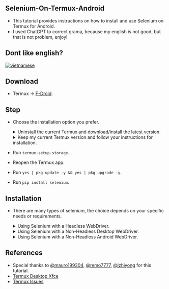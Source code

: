 Selenium-On-Termux-Android
--------------------------

- This tutorial provides instructions on how to install and use Selenium on Termux for Android.
- I used ChatGPT to correct grama, because my english is not good, but that is not problem, enjoy!

Dont like english?
------------------

[![vietnamese](https://img.shields.io/badge/lang-vietnamese-red.svg)](https://github.com/luanon404/Selenium-On-Termux-Android/blob/main/README.vi.md)

Download
--------

- Termux -> [F-Droid](https://f-droid.org/packages/com.termux/).

Step
-----

- Choose the installation option you prefer.

  <details>
  <summary>Uninstall the current Termux and download/install the latest version.</summary>

  - Uninstall the current Termux app.
  - Install the new Termux app downloaded from F-Droid.
  - Open the Termux app.

  </details>

  <details>
  <summary>Keep my current Termux version and follow your instructions for installation.</summary>

  - Open the Termux app.

  </details>

- Run `termux-setup-storage`.
- Reopen the Termux app.
- Run `yes | pkg update -y && yes | pkg upgrade -y`.
- Run `pip install selenium`.

Installation
------------

- There are many types of selenium, the choice depends on your specific needs or requirements.

  <details>
  <summary>Using Selenium with a Headless WebDriver.</summary>

    - **Advantages:** `Instead of complex installations, just use the 'pkg' command`.
    - **Disadvantages:** `This does not have a GUI or 'graphical user interface'`.

    <ul>

    <li>
    <details>
    <summary>Chrome</summary>

    ### Required Libraries
    ```
    yes | pkg install x11-repo -y
    yes | pkg install tur-repo -y
    yes | pkg install chromium -y
    ```

    ### Example Chrome Headless
    ```
    from selenium import webdriver
    options = webdriver.ChromeOptions()
    options.add_argument("--headless=new")
    driver = webdriver.Chrome(options=options)
    driver.get("https://www.google.com")
    driver.save_screenshot("/sdcard/download/screenshot.png")
    driver.quit()
    ```

    </details>
    </li>

    <li>
    <details>
    <summary>Firefox</summary>

    ### Required Libraries
    ```
    yes | pkg install x11-repo -y
    yes | pkg install firefox -y
    yes | pkg install geckodriver -y
    ```

    ### Example Firefox Headless
    ```
    from selenium import webdriver
    options = webdriver.FirefoxOptions()
    options.add_argument("--headless")
    driver = webdriver.Firefox(options=options)
    driver.get("https://www.google.com")
    driver.save_screenshot("/sdcard/download/screenshot.png")
    driver.quit()
    ```

    </details>
    </li>

    </ul>
  </details>

  <details>
  <summary>Using Selenium with a Non-Headless Desktop WebDriver.</summary>

    - **Advantages:** `Why 'Desktop'? Just try it, you will know why, this install only need to download a few additional things, it's not difficult at all`.
    - **Disadvantages:** `However, this still doesn't reach my goal. If you need to use Selenium to control Chrome or Firefox (Android), please follow the instructions below`.

      https://github.com/luanon404/Selenium-On-Termux-Android/assets/71830807/4e5ed0bf-c1d8-4357-b034-9d0842f303b4

    <ul>

    <li>
    <details>
    <summary>Install VNC Server.</summary>

    - Run `curl -sLf https://raw.githubusercontent.com/Yisus7u7/termux-desktop-xfce/main/boostrap.sh | bash`.
    - At the end of installation, you will receive notice to input password, remember this password if you want login VNC Viewer from CH Play.
    - Start the VNC server by typing `vncserver -listen tcp`, for first time you will see it show something like `New 'localhost:1 ()' desktop is localhost:1`, then `localhost:1` is your display ip address.
    - You can download VNC Viewer from CH Play to view your webdriver, just use `localhost:1` as the ip address.

    </details>
    </li>

    <li>
    <details>
    <summary>Chrome</summary>

    ### Required Libraries
    ```
    yes | pkg install x11-repo -y
    yes | pkg install tur-repo -y
    yes | pkg install chromium -y
    ```

    ### Example Non-headless Chrome
    ```
    from selenium import webdriver
    options = webdriver.ChromeOptions()
    options.add_argument("--display=:1") # localhost:1 -> display ID = 1
    driver = webdriver.Chrome(options=options)
    driver.get("https://www.google.com")
    driver.save_screenshot("/sdcard/download/screenshot.png")
    driver.quit()
    ```

    </details>
    </li>

    <li>
    <details>
    <summary>Firefox</summary>

    ### Required Libraries
    ```
    yes | pkg install x11-repo -y
    yes | pkg install firefox -y
    yes | pkg install geckodriver -y
    ```

    ### Example Non-headless Firefox
    ```
    from selenium import webdriver
    options = webdriver.FirefoxOptions()
    options.add_argument("--display=:1") # localhost:1 -> display ID = 1
    driver = webdriver.Firefox(options=options)
    driver.get("https://www.google.com")
    driver.save_screenshot("/sdcard/download/screenshot.png")
    driver.quit()
    ```

    </details>
    </li>

    </ul>
  </details>

  <details>
  <summary>Using Selenium with a Non-Headless Android WebDriver.</summary>

    https://github.com/luanon404/Selenium-On-Termux-Android/assets/71830807/d4d3fd6d-f790-438d-8e66-28ca6e37c8a3

    ### Required Libraries
    ```
    yes | pkg install wget -y
    cd $HOME
    wget https://github.com/Lzhiyong/termux-ndk/releases/download/android-sdk/android-sdk-aarch64.zip
    unzip android-sdk-aarch64.zip -d android-sdk
    rm -r android-sdk-aarch64.zip
    echo "export ANDROID_HOME=$HOME/android-sdk" >> $HOME/.bashrc
    echo "export PATH=$PATH:$ANDROID_HOME/tools:$ANDROID_HOME/tools/bin:$ANDROID_HOME/platform-tools" >> $HOME/.bashrc
    ```

    - After that, close Termux and open it again ***(Make sure you killed all sessions)***.

    ### Step
    <details>
    <summary>First (very important), you need to enable adb server, there is 3 ways to do that.</summary>
    <ul>

    <li>
    <details>
    <summary>I have a rooted device.</summary>

    - Then this will be easy, run this command, you **dont** need PC/Laptop to enable adb server.

      ```
      su -c stop adbd && su -c start adbd
      su -c setprop service.adb.tcp.port 5555
      ```

    </details>
    </li>

    <li>
    <details>
    <summary>I have an Android phone running Android 11 and above.</summary>

    - From android 11 you **dont** need PC/Laptop to enable adb server on android. Watch this [video](https://youtu.be/NDAiJQxM7Fw) for how to enable adb server on android 11 and above. After install just scroll down, continue step.

    </details>
    </li>

    <li>
    <details>
    <summary>I have PC/Laptop</summary>

    - Go to your phone Settings.
    - Find Developer Mode.
    - Enable Developer Mode.
    - Follow me this step.

      ![settings_1](https://github.com/luanon404/Selenium-On-Termux-Android/assets/71830807/27552cb2-560e-4e85-82c9-c494b05a71e3)

      ![settings_2](https://github.com/luanon404/Selenium-On-Termux-Android/assets/71830807/ae1e36b4-dcf4-4e9f-920a-1c3781b089af)

    - If your device doesn't match or is not similar to my phone, then try [this solution](https://stackoverflow.com/questions/52079343/how-can-i-use-adb-to-grant-permission-without-root).
    - Connect your phone to PC/Laptop using a USB cable.
    - On PC/Laptop, open the shell with administrator privileges.
    - Next, you need to install Choco (This is a very easy way to install adb).
    - Run `Get-ExecutionPolicy`.
    - If it returns `Restricted`, then run `Set-ExecutionPolicy AllSigned` or `Set-ExecutionPolicy Bypass -Scope Process`.
    - Run `Set-ExecutionPolicy Bypass -Scope Process -Force; [System.Net.ServicePointManager]::SecurityProtocol = [System.Net.ServicePointManager]::SecurityProtocol -bor 3072; iex ((New-Object System.Net.WebClient).DownloadString('https://community.chocolatey.org/install.ps1'))`.
    - After installing Choco, run `choco install adb`.
    - Open the command prompt on PC/Laptop, run `adb devices`.
    - Then continue run `adb tcpip 5555`.
    - \** And run this (I don't know if it's very important or not, but my Oppo phone needs this to run successfully) to allow termux write secure settings `adb shell pm grant com.termux android.permission.WRITE_SECURE_SETTINGS`.
    - From now on, you can unplug the USB cable connecting to the PC/Laptop.

    </details>
    </li>

    </ul>
    </details>

    - \--------------------------------------------------
    - Make sure you have enabled the adb server.
    - Open Termux.
    - Run `adb kill-server`.
    - Then run `adb devices`.
    - Make sure you only see `emulator-5554` in the list, with the attached `device`.

    ### Important
    - ***If you turn off or restart your device, you must enable adb server again***.
    - If you close termux app and open again, you need to active adb server by run `adb devices`.

    ### Chromium
    - [Download link](https://github.com/macchrome/droidchrome/tags) (current selenium only support chromium <=110),

      ```
      import os
      os.system("adb devices")
      from selenium import webdriver
      chrome_options = webdriver.ChromeOptions()
      chrome_options.add_experimental_option("androidPackage", "org.chromium.chrome.stable")
      driver = webdriver.Chrome(options=chrome_options)
      driver.get("https://www.google.com")
      print("Page title:", driver.title)
      driver.quit()
      ```

  <details>
  <summary>Error Handling Solution.</summary>

  - **Missing java library:**
    - This indicates that you need to install Java.
    - Step
      ```
      cd $HOME
      wget https://github.com/lzhiyong/termux-ndk/releases/download/openjdk/openjdk-11.0.12-aarch64.zip
      unzip openjdk-11.0.12-aarch64.zip -d openjdk-11.0.12
      rm -r openjdk-11.0.12-aarch64.zip
      echo "export PATH=$PATH:$HOME/openjdk-11.0.12/bin" >> $HOME/.bashrc
      echo "export JAVA_HOME=$HOME/openjdk-11.0.12" >> $HOME/.bashrc
      ```

</details>

References
----------

- Special thanks to [@mauro199304](https://github.com/mauro199304), [@remo7777](https://github.com/remo7777/), [@lzhiyong](https://github.com/lzhiyong) for this tutorial.
- [Termux Desktop Xfce](https://github.com/Yisus7u7/termux-desktop-xfce)
- [Termux Issues](https://github.com/termux/termux-packages/issues/2149)
